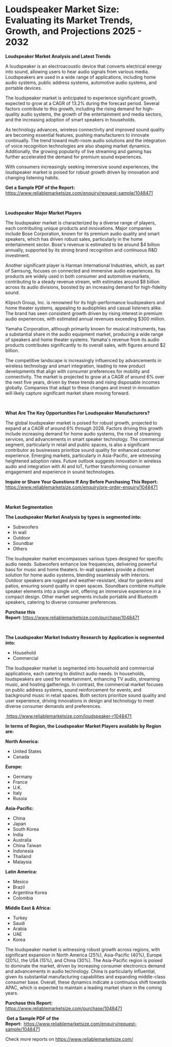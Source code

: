 <p><h1>Loudspeaker Market Size: Evaluating its Market Trends, Growth, and Projections 2025 - 2032</h1></p><p><strong>Loudspeaker Market Analysis and Latest Trends</strong></p>
<p><p>A loudspeaker is an electroacoustic device that converts electrical energy into sound, allowing users to hear audio signals from various media. Loudspeakers are used in a wide range of applications, including home audio systems, public address systems, automotive audio systems, and portable devices. </p><p>The loudspeaker market is anticipated to experience significant growth, expected to grow at a CAGR of 13.2% during the forecast period. Several factors contribute to this growth, including the rising demand for high-quality audio systems, the growth of the entertainment and media sectors, and the increasing adoption of smart speakers in households. </p><p>As technology advances, wireless connectivity and improved sound quality are becoming essential features, pushing manufacturers to innovate continually. The trend toward multi-room audio solutions and the integration of voice recognition technologies are also shaping market dynamics. Additionally, the growing popularity of live streaming and gaming has further accelerated the demand for premium sound experiences. </p><p>With consumers increasingly seeking immersive sound experiences, the loudspeaker market is poised for robust growth driven by innovation and changing listening habits.</p></p>
<p><strong>Get a Sample PDF of the Report:&nbsp;</strong> <a href="https://www.reliablemarketsize.com/enquiry/request-sample/1048471?utm_campaign=2753&utm_medium=2&utm_source=Github&utm_content=ia&utm_term=28022025&utm_id=loudspeaker">https://www.reliablemarketsize.com/enquiry/request-sample/1048471</a></p>
<p>&nbsp;</p>
<p><strong>Loudspeaker Major Market Players</strong></p>
<p><p>The loudspeaker market is characterized by a diverse range of players, each contributing unique products and innovations. Major companies include Bose Corporation, known for its premium audio quality and smart speakers, which has driven robust sales, particularly in the home entertainment sector. Bose's revenue is estimated to be around $4 billion annually, supported by its strong brand recognition and continuous R&D investment.</p><p>Another significant player is Harman International Industries, which, as part of Samsung, focuses on connected and immersive audio experiences. Its products are widely used in both consumer and automotive markets, contributing to a steady revenue stream, with estimates around $8 billion across its audio divisions, boosted by an increasing demand for high-fidelity sound.</p><p>Klipsch Group, Inc. is renowned for its high-performance loudspeakers and home theater systems, appealing to audiophiles and casual listeners alike. The brand has seen consistent growth driven by rising interest in premium audio experiences, with estimated annual revenues exceeding $300 million. </p><p>Yamaha Corporation, although primarily known for musical instruments, has a substantial share in the audio equipment market, producing a wide range of speakers and home theater systems. Yamaha's revenue from its audio products contributes significantly to its overall sales, with figures around $2 billion.</p><p>The competitive landscape is increasingly influenced by advancements in wireless technology and smart integration, leading to new product developments that align with consumer preferences for mobility and connectivity. The market is projected to grow at a CAGR of around 6% over the next five years, driven by these trends and rising disposable incomes globally. Companies that adapt to these changes and invest in innovation will likely capture significant market share moving forward.</p></p>
<p>&nbsp;</p>
<p><strong>What Are The Key Opportunities For Loudspeaker Manufacturers?</strong></p>
<p><p>The global loudspeaker market is poised for robust growth, projected to expand at a CAGR of around 6% through 2028. Factors driving this growth include increasing demand for home audio systems, the rise of streaming services, and advancements in smart speaker technology. The commercial segment, particularly in retail and public spaces, is also a significant contributor as businesses prioritize sound quality for enhanced customer experience. Emerging markets, particularly in Asia-Pacific, are witnessing heightened adoption rates. Future outlook suggests innovation in wireless audio and integration with AI and IoT, further transforming consumer engagement and experience in sound technologies.</p></p>
<p><strong>Inquire or Share Your Questions If Any Before Purchasing This Report:</strong> <a href="https://www.reliablemarketsize.com/enquiry/pre-order-enquiry/1048471?utm_campaign=2753&utm_medium=2&utm_source=Github&utm_content=ia&utm_term=28022025&utm_id=loudspeaker">https://www.reliablemarketsize.com/enquiry/pre-order-enquiry/1048471</a></p>
<p>&nbsp;</p>
<p><strong>Market Segmentation</strong></p>
<p><strong>The Loudspeaker Market Analysis by types is segmented into:</strong></p>
<p><ul><li>Subwoofers</li><li>In wall</li><li>Outdoor</li><li>Soundbar</li><li>Others</li></ul></p>
<p><p>The loudspeaker market encompasses various types designed for specific audio needs. Subwoofers enhance low frequencies, delivering powerful bass for music and home theaters. In-wall speakers provide a discreet solution for home audio systems, blending seamlessly with interiors. Outdoor speakers are rugged and weather-resistant, ideal for gardens and patios, ensuring sound quality in open spaces. Soundbars combine multiple speaker elements into a single unit, offering an immersive experience in a compact design. Other market segments include portable and Bluetooth speakers, catering to diverse consumer preferences.</p></p>
<p><strong>Purchase this Report:&nbsp;</strong><a href="https://www.reliablemarketsize.com/purchase/1048471?utm_campaign=2753&utm_medium=2&utm_source=Github&utm_content=ia&utm_term=28022025&utm_id=loudspeaker">https://www.reliablemarketsize.com/purchase/1048471</a></p>
<p>&nbsp;</p>
<p><strong>The Loudspeaker Market Industry Research by Application is segmented into:</strong></p>
<p><ul><li>Household</li><li>Commercial</li></ul></p>
<p><p>The loudspeaker market is segmented into household and commercial applications, each catering to distinct audio needs. In households, loudspeakers are used for entertainment, enhancing TV audio, streaming music, and hosting gatherings. In contrast, the commercial market focuses on public address systems, sound reinforcement for events, and background music in retail spaces. Both sectors prioritize sound quality and user experience, driving innovations in design and technology to meet diverse consumer demands and preferences.</p></p>
<p><a href="https://www.reliablemarketsize.com/loudspeaker-r1048471?utm_campaign=2753&utm_medium=2&utm_source=Github&utm_content=ia&utm_term=28022025&utm_id=loudspeaker">&nbsp;https://www.reliablemarketsize.com/loudspeaker-r1048471</a></p>
<p><strong>In terms of Region, the Loudspeaker Market Players available by Region are:</strong></p>
<p>
    <p> <strong> North America: </strong>
        <ul>
            <li>United States</li>
            <li>Canada</li>
        </ul>
        </p> 
    <p> <strong> Europe: </strong>
        <ul>
            <li>Germany</li>
            <li>France</li>
            <li>U.K.</li>
            <li>Italy</li>
            <li>Russia</li>
        </ul>
        </p> 
    <p> <strong> Asia-Pacific: </strong>
        <ul>
            <li>China</li>
            <li>Japan</li>
            <li>South Korea</li>
            <li>India</li>
            <li>Australia</li>
            <li>China Taiwan</li>
            <li>Indonesia</li>
            <li>Thailand</li>
            <li>Malaysia</li>
        </ul>
        </p> 
    <p> <strong> Latin America: </strong>
        <ul>
            <li>Mexico</li>
            <li>Brazil</li>
            <li>Argentina Korea</li>
            <li>Colombia</li>
        </ul>
        </p> 
    <p> <strong> Middle East & Africa: </strong>
        <ul>
            <li>Turkey</li>
            <li>Saudi</li>
            <li>Arabia</li>
            <li>UAE</li>
            <li>Korea</li>
        </ul>
    </p>
    </p>
<p><p>The loudspeaker market is witnessing robust growth across regions, with significant expansion in North America (25%), Asia-Pacific (40%), Europe (20%), the USA (15%), and China (30%). The Asia-Pacific region is poised to dominate the market, driven by increasing consumer electronics demand and advancements in audio technology. China is particularly influential, given its substantial manufacturing capabilities and expanding middle-class consumer base. Overall, these dynamics indicate a continuous shift towards APAC, which is expected to maintain a leading market share in the coming years.</p></p>
<p><strong>Purchase this Report: </strong><a href="https://www.reliablemarketsize.com/purchase/1048471?utm_campaign=2753&utm_medium=2&utm_source=Github&utm_content=ia&utm_term=28022025&utm_id=loudspeaker">https://www.reliablemarketsize.com/purchase/1048471</a></p>
<p>&nbsp;<strong>Get a Sample PDF of the Report:&nbsp;&nbsp;</strong><a href="https://www.reliablemarketsize.com/enquiry/request-sample/1048471?utm_campaign=2753&utm_medium=2&utm_source=Github&utm_content=ia&utm_term=28022025&utm_id=loudspeaker">https://www.reliablemarketsize.com/enquiry/request-sample/1048471</a></p>
<p><strong></strong></p>
<p>Check more reports on <a href="https://www.reliablemarketsize.com/?utm_campaign=2753&utm_medium=2&utm_source=Github&utm_content=ia&utm_term=28022025&utm_id=loudspeaker">https://www.reliablemarketsize.com/</a></p>